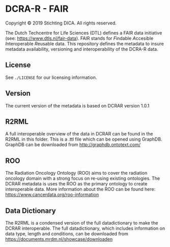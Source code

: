 # DCRA-R - FAIR

Copyright © 2019 Stichting DICA. All rights reserved.

The Dutch Techcentre for Life Sciences (DTL) defines a FAIR data
initiative (see: https://www.dtls.nl/fair-data). FAIR stands for
*F*indable *A*ccesible *I*nteroperable *R*eusable data. This
repository defines the metadata to insure metadata availability,
versioning and interoperability of the DCRA-R data.

## License
See `./LICENSE` for our licensing information.

## Version
The current version of the metadata is based on DCRAR version 1.0.1

## R2RML
A full interoperable overview of the data in DCRAR can be found in the
R2RML in this folder. This is a .ttl file which can be opened using
GraphDB. GraphDB can be downloaded from http://graphdb.ontotext.com/

## ROO
The Radiation Oncology Ontology (ROO) aims to cover the radiation
oncology domain with a strong focus on re-using existing
ontologies. The DCRAR metadata is uses the ROO as the primary ontology
to create interoperable data. More information about the ROO can be
found here: https://www.cancerdata.org/roo-information

## Data Dictionary
The R2RML is a condensed version of the full datadictionary to make
the DCRAR interoperable. The full datadictionary, which includes
information on data type, length and conditions, can be downloaded
from https://documents.mrdm.nl/showcase/downloaden
